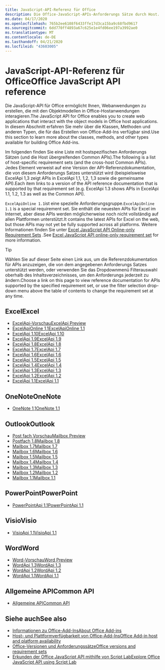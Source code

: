 ```yaml
---
title: JavaScript-API-Referenz für Office
description: Die Office-JavaScript-APIs-Anforderungs Sätze durch Host.
ms.date: 04/17/2020
ms.openlocfilehash: 765b2ee6108f6433ffe17d3ca15ba9c68fbd9617
ms.sourcegitcommit: 6dd770ff4893a67c625e1e4fd06ee197a3992ae0
ms.translationtype: MT
ms.contentlocale: de-DE
ms.lasthandoff: 04/21/2020
ms.locfileid: "43603005"
---
```

# <a name="office-javascript-api-reference"></a><span data-ttu-id="bab33-103">JavaScript-API-Referenz für Office</span><span class="sxs-lookup"><span data-stu-id="bab33-103">Office JavaScript API reference</span></span>

<span data-ttu-id="bab33-104">Die JavaScript-API für Office ermöglicht Ihnen, Webanwendungen zu erstellen, die mit den Objektmodellen in Office-Hostanwendungen interagieren.</span><span class="sxs-lookup"><span data-stu-id="bab33-104">The JavaScript API for Office enables you to create web applications that interact with the object models in Office host applications.</span></span> <span data-ttu-id="bab33-105">In diesem Abschnitt erfahren Sie mehr über die Klassen, Methoden und anderen Typen, die für das Erstellen von Office-Add-Ins verfügbar sind.</span><span class="sxs-lookup"><span data-stu-id="bab33-105">Use this section to learn more about the classes, methods, and other types available for building Office Add-ins.</span></span>

<span data-ttu-id="bab33-106">Im folgenden finden Sie eine Liste mit hostspezifischen Anforderungs Sätzen (und die Host übergreifenden Common APIs).</span><span class="sxs-lookup"><span data-stu-id="bab33-106">The following is a list of host-specific requirement sets (and the cross-host Common APIs).</span></span> <span data-ttu-id="bab33-107">Jedes Element verweist auf eine Version der API-Referenzdokumentation, die von diesem Anforderungs Satzes unterstützt wird (beispielsweise ExcelApi 1,3 zeigt APIs in ExcelApi 1,1, 1,2, 1,3 sowie die gemeinsame API).</span><span class="sxs-lookup"><span data-stu-id="bab33-107">Each item links to a version of the API reference documentation that is supported by that requirement set (e.g. ExcelApi 1.3 shows APIs in ExcelApi 1.1, 1.2, 1.3 as well as the Common API).</span></span>

<span data-ttu-id="bab33-108">`ExcelApiOnline 1.1`ist eine spezielle Anforderungsgruppe.</span><span class="sxs-lookup"><span data-stu-id="bab33-108">`ExcelApiOnline 1.1` is a special requirement set.</span></span> <span data-ttu-id="bab33-109">Sie enthält die neuesten APIs für Excel im Internet, aber diese APIs werden möglicherweise noch nicht vollständig auf allen Plattformen unterstützt.</span><span class="sxs-lookup"><span data-stu-id="bab33-109">It contains the latest APIs for Excel on the web, but those APIs may not yet be fully supported across all platforms.</span></span> <span data-ttu-id="bab33-110">Weitere Informationen finden Sie unter [Excel JavaScript API Online-only Requirement Sets](/office/dev/add-ins/reference/requirement-sets/excel-api-online-requirement-set) .</span><span class="sxs-lookup"><span data-stu-id="bab33-110">See [Excel JavaScript API online-only requirement set](/office/dev/add-ins/reference/requirement-sets/excel-api-online-requirement-set) for more information.</span></span>

> [!TIP]
> <span data-ttu-id="bab33-111">Wählen Sie auf dieser Seite einen Link aus, um die Referenzdokumentation für APIs anzuzeigen, die von dem angegebenen Anforderungs Satzes unterstützt werden, oder verwenden Sie das Dropdownmenü Filterauswahl oberhalb des Inhaltsverzeichnisses, um den Anforderungs jederzeit zu ändern.</span><span class="sxs-lookup"><span data-stu-id="bab33-111">Choose a link on this page to view reference documentation for APIs supported by the specified requirement set, or use the filter selection drop-down menu above the table of contents to change the requirement set at any time.</span></span>

## <a name="excel"></a><span data-ttu-id="bab33-112">Excel</span><span class="sxs-lookup"><span data-stu-id="bab33-112">Excel</span></span>

- [<span data-ttu-id="bab33-113">ExcelApi-Vorschau</span><span class="sxs-lookup"><span data-stu-id="bab33-113">ExcelApi Preview</span></span>](/javascript/api/excel?view=excel-js-preview)
- [<span data-ttu-id="bab33-114">ExcelApiOnline 1,1</span><span class="sxs-lookup"><span data-stu-id="bab33-114">ExcelApiOnline 1.1</span></span>](/javascript/api/excel?view=excel-js-online)
- [<span data-ttu-id="bab33-115">ExcelApi 1.10</span><span class="sxs-lookup"><span data-stu-id="bab33-115">ExcelApi 1.10</span></span>](/javascript/api/excel?view=excel-js-1.10)
- [<span data-ttu-id="bab33-116">ExcelApi 1.9</span><span class="sxs-lookup"><span data-stu-id="bab33-116">ExcelApi 1.9</span></span>](/javascript/api/excel?view=excel-js-1.9)
- [<span data-ttu-id="bab33-117">ExcelApi 1.8</span><span class="sxs-lookup"><span data-stu-id="bab33-117">ExcelApi 1.8</span></span>](/javascript/api/excel?view=excel-js-1.8)
- [<span data-ttu-id="bab33-118">ExcelApi 1.7</span><span class="sxs-lookup"><span data-stu-id="bab33-118">ExcelApi 1.7</span></span>](/javascript/api/excel?view=excel-js-1.7)
- [<span data-ttu-id="bab33-119">ExcelApi 1.6</span><span class="sxs-lookup"><span data-stu-id="bab33-119">ExcelApi 1.6</span></span>](/javascript/api/excel?view=excel-js-1.6)
- [<span data-ttu-id="bab33-120">ExcelApi 1.5</span><span class="sxs-lookup"><span data-stu-id="bab33-120">ExcelApi 1.5</span></span>](/javascript/api/excel?view=excel-js-1.5)
- [<span data-ttu-id="bab33-121">ExcelApi 1.4</span><span class="sxs-lookup"><span data-stu-id="bab33-121">ExcelApi 1.4</span></span>](/javascript/api/excel?view=excel-js-1.4)
- [<span data-ttu-id="bab33-122">ExcelApi 1.3</span><span class="sxs-lookup"><span data-stu-id="bab33-122">ExcelApi 1.3</span></span>](/javascript/api/excel?view=excel-js-1.3)
- [<span data-ttu-id="bab33-123">ExcelApi 1.2</span><span class="sxs-lookup"><span data-stu-id="bab33-123">ExcelApi 1.2</span></span>](/javascript/api/excel?view=excel-js-1.2)
- [<span data-ttu-id="bab33-124">ExcelApi 1.1</span><span class="sxs-lookup"><span data-stu-id="bab33-124">ExcelApi 1.1</span></span>](/javascript/api/excel?view=excel-js-1.1)

## <a name="onenote"></a><span data-ttu-id="bab33-125">OneNote</span><span class="sxs-lookup"><span data-stu-id="bab33-125">OneNote</span></span>

- [<span data-ttu-id="bab33-126">OneNote 1,1</span><span class="sxs-lookup"><span data-stu-id="bab33-126">OneNote 1.1</span></span>](/javascript/api/onenote?view=onenote-js-1.1)

## <a name="outlook"></a><span data-ttu-id="bab33-127">Outlook</span><span class="sxs-lookup"><span data-stu-id="bab33-127">Outlook</span></span>

- [<span data-ttu-id="bab33-128">Post fach Vorschau</span><span class="sxs-lookup"><span data-stu-id="bab33-128">Mailbox Preview</span></span>](/javascript/api/outlook?view=outlook-js-preview)
- [<span data-ttu-id="bab33-129">Postfach 1.8</span><span class="sxs-lookup"><span data-stu-id="bab33-129">Mailbox 1.8</span></span>](/javascript/api/outlook?view=outlook-js-1.8)
- [<span data-ttu-id="bab33-130">Mailbox 1.7</span><span class="sxs-lookup"><span data-stu-id="bab33-130">Mailbox 1.7</span></span>](/javascript/api/outlook?view=outlook-js-1.7)
- [<span data-ttu-id="bab33-131">Mailbox 1.6</span><span class="sxs-lookup"><span data-stu-id="bab33-131">Mailbox 1.6</span></span>](/javascript/api/outlook?view=outlook-js-1.6)
- [<span data-ttu-id="bab33-132">Mailbox 1.5</span><span class="sxs-lookup"><span data-stu-id="bab33-132">Mailbox 1.5</span></span>](/javascript/api/outlook?view=outlook-js-1.5)
- [<span data-ttu-id="bab33-133">Mailbox 1.4</span><span class="sxs-lookup"><span data-stu-id="bab33-133">Mailbox 1.4</span></span>](/javascript/api/outlook?view=outlook-js-1.4)
- [<span data-ttu-id="bab33-134">Mailbox 1.3</span><span class="sxs-lookup"><span data-stu-id="bab33-134">Mailbox 1.3</span></span>](/javascript/api/outlook?view=outlook-js-1.3)
- [<span data-ttu-id="bab33-135">Mailbox 1.2</span><span class="sxs-lookup"><span data-stu-id="bab33-135">Mailbox 1.2</span></span>](/javascript/api/outlook?view=outlook-js-1.2)
- [<span data-ttu-id="bab33-136">Mailbox 1.1</span><span class="sxs-lookup"><span data-stu-id="bab33-136">Mailbox 1.1</span></span>](/javascript/api/outlook?view=outlook-js-1.1)

## <a name="powerpoint"></a><span data-ttu-id="bab33-137">PowerPoint</span><span class="sxs-lookup"><span data-stu-id="bab33-137">PowerPoint</span></span>

- [<span data-ttu-id="bab33-138">PowerPointApi 1.1</span><span class="sxs-lookup"><span data-stu-id="bab33-138">PowerPointApi 1.1</span></span>](/javascript/api/powerpoint?view=powerpoint-js-1.1)

## <a name="visio"></a><span data-ttu-id="bab33-139">Visio</span><span class="sxs-lookup"><span data-stu-id="bab33-139">Visio</span></span>

- [<span data-ttu-id="bab33-140">VisioApi 1,1</span><span class="sxs-lookup"><span data-stu-id="bab33-140">VisioApi 1.1</span></span>](/javascript/api/visio?view=visio-js-1.1)

## <a name="word"></a><span data-ttu-id="bab33-141">Word</span><span class="sxs-lookup"><span data-stu-id="bab33-141">Word</span></span>

- [<span data-ttu-id="bab33-142">Word-Vorschau</span><span class="sxs-lookup"><span data-stu-id="bab33-142">Word Preview</span></span>](/javascript/api/word?view=word-js-preview)
- [<span data-ttu-id="bab33-143">WordApi 1.3</span><span class="sxs-lookup"><span data-stu-id="bab33-143">WordApi 1.3</span></span>](/javascript/api/word?view=word-js-1.3)
- [<span data-ttu-id="bab33-144">WordApi 1.2</span><span class="sxs-lookup"><span data-stu-id="bab33-144">WordApi 1.2</span></span>](/javascript/api/word?view=word-js-1.2)
- [<span data-ttu-id="bab33-145">WordApi 1.1</span><span class="sxs-lookup"><span data-stu-id="bab33-145">WordApi 1.1</span></span>](/javascript/api/word?view=word-js-1.1)

## <a name="common-api"></a><span data-ttu-id="bab33-146">Allgemeine API</span><span class="sxs-lookup"><span data-stu-id="bab33-146">Common API</span></span>

- [<span data-ttu-id="bab33-147">Allgemeine API</span><span class="sxs-lookup"><span data-stu-id="bab33-147">Common API</span></span>](/javascript/api/office?view=common-js)

## <a name="see-also"></a><span data-ttu-id="bab33-148">Siehe auch</span><span class="sxs-lookup"><span data-stu-id="bab33-148">See also</span></span>

- [<span data-ttu-id="bab33-149">Informationen zu Office-Add-Ins</span><span class="sxs-lookup"><span data-stu-id="bab33-149">About Office Add-ins</span></span>](/office/dev/add-ins/overview)
- [<span data-ttu-id="bab33-150">Host- und Plattformverfügbarkeit von Office-Add-Ins</span><span class="sxs-lookup"><span data-stu-id="bab33-150">Office Add-in host and platform availability</span></span>](/office/dev/add-ins/overview/office-add-in-availability)
- [<span data-ttu-id="bab33-151">Office-Versionen und Anforderungssätze</span><span class="sxs-lookup"><span data-stu-id="bab33-151">Office versions and requirement sets</span></span>](/office/dev/add-ins/develop/office-versions-and-requirement-sets)
- [<span data-ttu-id="bab33-152">Erkunden der Office JavaScript API mithilfe von Script Lab</span><span class="sxs-lookup"><span data-stu-id="bab33-152">Explore Office JavaScript API using Script Lab</span></span>](/office/dev/add-ins/overview/explore-with-script-lab)
